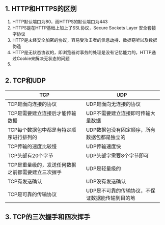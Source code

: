 ## 1. HTTP和HTTPS的区别

1. HTTP默认端口为80，而HTTPS的默认端口为443
2. HTTPS是在HTTP基础上加上了SSL协议，Secure Sockets Layer 安全套接字协议
3. HTTP是未经安全加密的协议，容易受攻击者的信息劫持、数据窃听以及数据伪造
4. HTTP是无状态协议的，即浏览器对事务的处理是没有记忆能力的，HTTP通过Cookie来解决无状态的问题
5. 

## 2. TCP和UDP

|  TCP   | UDP  |
|  ----  | ----  |
| TCP是面向连接的协议  | UDP是面向无连接的协议 |
| TCP是需要建立连接后才能传输数据  | UDP不需要建立连接即可传输大量数据 |
| TCP每个数据包中都是有特定顺序进行排列的  | UDP数据包没有固定顺序，所有数据包都是独立的 |
| TCP传输的速度比较慢  | UDP传输速度快 |
| TCP头部有20个字节  | UDP头部字需要8个字节即可 |
| TCP是重量级的，发送任何数据之前都需要建立三次握手  | UDP是轻量级的 |
| TCP有发送确认  | UDP没有发送确认 |
| TCP是可靠的传输协议  | UDP是不可靠的传输协议，不保证数据能传输到目的地 |

## 3. TCP的三次握手和四次挥手

